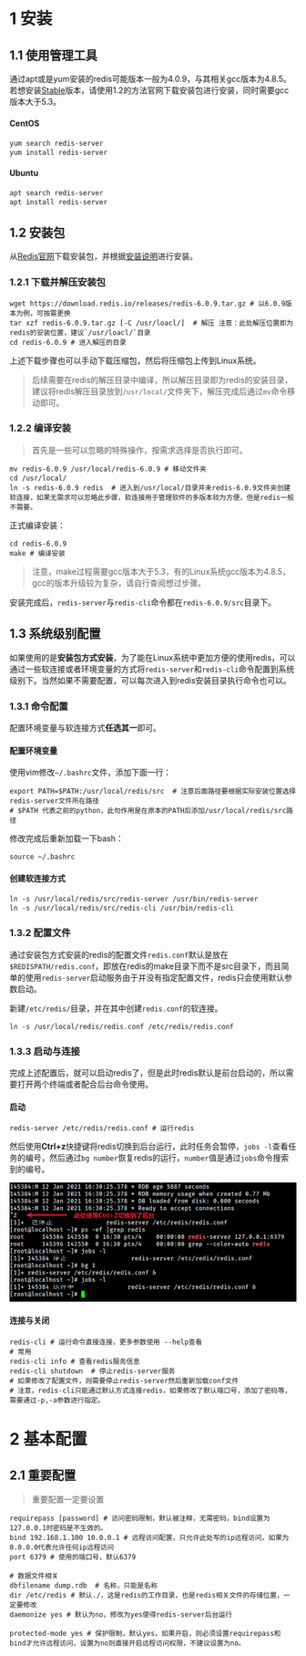 # 1 安装

## 1.1 使用管理工具

通过apt或是yum安装的redis可能版本一般为4.0.9，与其相关gcc版本为4.8.5。若想安装[Stable](https://redis.io/download)版本，请使用1.2的方法官网下载安装包进行安装，同时需要gcc版本大于5.3。

#### CentOS

```shell
yum search redis-server
yum install redis-server
```

#### Ubuntu

```shell
apt search redis-server
apt install redis-server
```

## 1.2 安装包

从[Redis官网](https://redis.io/download)下载安装包，并根据[安装说明](https://redis.io/download#installation)进行安装。

### 1.2.1 下载并解压安装包

```shell
wget https://download.redis.io/releases/redis-6.0.9.tar.gz # 以6.0.9版本为例，可按需更换
tar xzf redis-6.0.9.tar.gz [-C /usr/loacl/]  # 解压 注意：此处解压位置即为redis的安装位置，建议`/usr/loacl/`目录
cd redis-6.0.9 # 进入解压的目录
```

上述下载步骤也可以手动下载压缩包，然后将压缩包上传到Linux系统。

> 后续需要在redis的解压目录中编译，所以解压目录即为redis的安装目录，建议将redis解压目录放到`/usr/local/`文件夹下，解压完成后通过`mv`命令移动即可。

### 1.2.2 编译安装

> 首先是一些可以忽略的特殊操作，按需求选择是否执行即可。

```shell
mv redis-6.0.9 /usr/local/redis-6.0.9 # 移动文件夹
cd /usr/local/ 
ln -s redis-6.0.9 redis  # 进入到/usr/local/目录并未redis-6.0.9文件夹创建软连接，如果无需求可以忽略此步骤，软连接用于管理软件的多版本较为方便，但是redis一般不需要。
```

正式编译安装：

```shell
cd redis-6.0.9
make # 编译安装
```

> 注意，make过程需要gcc版本大于5.3，有的Linux系统gcc版本为4.8.5，gcc的版本升级较为复杂，请自行查阅想过步骤。

安装完成后，`redis-server`与`redis-cli`命令都在`redis-6.0.9/src`目录下。

## 1.3 系统级别配置

如果使用的是**安装包方式安装**，为了能在Linux系统中更加方便的使用redis，可以通过一些软连接或者环境变量的方式将`redis-server`和`redis-cli`命令配置到系统级别下。当然如果不需要配置，可以每次进入到redis安装目录执行命令也可以。

### 1.3.1 命令配置

配置环境变量与软连接方式**任选其一**即可。

#### 配置环境变量

使用vim修改`~/.bashrc`文件，添加下面一行：

```shell
export PATH=$PATH:/usr/local/redis/src  # 注意后面路径要根据实际安装位置选择redis-server文件所在路径
# $PATH 代表之前的python，此句作用是在原本的PATH后添加/usr/local/redis/src路径
```

修改完成后重新加载一下bash：

```shell
source ~/.bashrc
```

#### 创建软连接方式

```shell
ln -s /usr/local/redis/src/redis-server /usr/bin/redis-server
ln -s /usr/local/redis/src/redis-cli /usr/bin/redis-cli
```

### 1.3.2 配置文件

通过安装包方式安装的redis的配置文件`redis.conf`默认是放在`$REDISPATH/redis.conf`，即放在redis的make目录下而不是src目录下，而且简单的使用`redis-server`启动服务由于并没有指定配置文件，redis只会使用默认参数启动。

新建`/etc/redis/`目录，并在其中创建`redis.conf`的软连接。

```shell
ln -s /usr/local/redis/redis.conf /etc/redis/redis.conf
```

### 1.3.3 启动与连接

完成上述配置后，就可以启动redis了，但是此时redis默认是前台启动的，所以需要打开两个终端或者配合后台命令使用。

#### 启动

```shell
redis-server /etc/redis/redis.conf # 运行redis
```

然后使用**Ctrl+z**快捷键将redis切换到后台运行，此时任务会暂停，`jobs -l`查看任务的编号，然后通过`bg number`恢复redis的运行，`number`值是通过`jobs`命令搜索到的编号。

<img src="https://raw.githubusercontent.com/tufbel/TImages/main/mark/image-20210112163113375.png" alt="redis运行" style="zoom:67%;" />

#### 连接与关闭

```shell
redis-cli # 运行命令直接连接，更多参数使用 --help查看
# 常用
redis-cli info # 查看redis服务信息
redis-cli shutdown  # 停止redis-server服务
# 如果修改了配置文件，则需要停止redis-server然后重新加载conf文件
# 注意，redis-cli只能通过默认方式连接redis，如果修改了默认端口号，添加了密码等，需要通过-p,-a参数进行指定。
```

# 2 基本配置

## 2.1 重要配置

> 重要配置一定要设置

```shell
requirepass [password] # 访问密码限制，默认被注释，无需密码，bind设置为127.0.0.1时密码是不生效的。
bind 192.168.1.100 10.0.0.1 # 远程访问配置，只允许此处写的ip远程访问，如果为0.0.0.0代表允许任何ip远程访问
port 6379 # 使用的端口号，默认6379 

# 数据文件相关
dbfilename dump.rdb  # 名称，只能是名称
dir /etc/redis # 默认./，这是redis的工作目录，也是redis相关文件的存储位置，一定要修改
daemonize yes # 默认为no，修改为yes使得redis-server后台运行

protected-mode yes # 保护限制，默认yes，如果开启，则必须设置requirepass和bind才允许远程访问，设置为no则直接开启远程访问权限，不建议设置为no。
```

